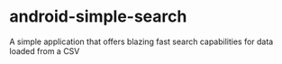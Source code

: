 # android-simple-search
A simple application that offers blazing fast search capabilities for data loaded from a CSV
